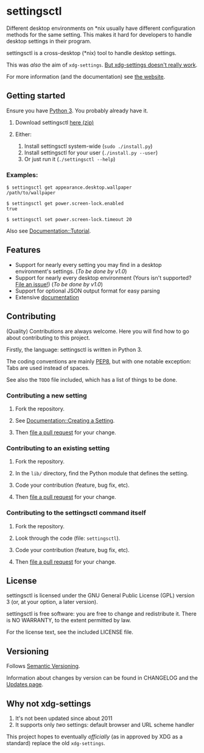 # settingsctl

Different desktop environments on \*nix usually have different configuration methods for the same setting.
This makes it hard for developers to handle desktop settings in their program.

settingsctl is a cross-desktop (\*nix) tool to handle desktop settings.

This was *also* the aim of `xdg-settings`. [But xdg-settings doesn't really work](#why-not-xdg-settings).

For more information (and the documentation) see [the website](https://bharadwaj-raju.github.io/settingsctl).


## Getting started

Ensure you have [Python 3](https://python.org). You probably already have it.

1. Download settingsctl [here (zip)](https://github.com/bharadwaj-raju/settingsctl/archive/master.zip)

2. Either:
	1. Install settingsctl system-wide (`sudo ./install.py`)
	2. Install settingsctl for your user (`./install.py --user`)
	3. Or just run it (`./settingsctl --help`)

### Examples:

	$ settingsctl get appearance.desktop.wallpaper
	/path/to/wallpaper

	$ settingsctl get power.screen-lock.enabled
	true

	$ settingsctl set power.screen-lock.timeout 20

Also see [Documentation::Tutorial](https://bharadwaj-raju.github.io/settingsctl/documentation/tutorial.html).


## Features

- Support for nearly every setting you may find in a desktop environment's settings. (*To be done by v1.0*)
- Support for nearly every desktop environment (Yours isn't supported? [File an issue!](https://github.com/bharadwaj-raju/settingsctl/issues/new)) (*To be done by v1.0*)
- Support for optional JSON output format for easy parsing
- Extensive [documentation](https://bharadwaj-raju.github.io/settingsctl/documentation)


## Contributing

(Quality) Contributions are always welcome. Here you will find how to go about contributing to this project.

Firstly, the language: settingsctl is written in Python 3.

The coding conventions are mainly [PEP8](http://pep8.org), but with one notable exception: Tabs are used instead of spaces.

See also the `TODO` file included, which has a list of things to be done.

### Contributing a new setting

1. Fork the repository.

2. See [Documentation::Creating a Setting](https://bharadwaj-raju.github.io/settingsctl/documentation/creating-a-setting.html).

3. Then [file a pull request](file-pr) for your change.

### Contributing to an existing setting

1. Fork the repository.

2. In the `lib/` directory, find the Python module that defines the setting.

3. Code your contribution (feature, bug fix, etc).

4. Then [file a pull request](https://github.com/bharadwaj-raju/settingsctl/compare) for your change.

### Contributing to the settingsctl command itself

1. Fork the repository.

2. Look through the code (file: `settingsctl`).

3. Code your contribution (feature, bug fix, etc).

4. Then [file a pull request](https://github.com/bharadwaj-raju/settingsctl/compare) for your change.


## License

settingsctl is licensed under the GNU General Public License (GPL) version 3 (or, at your option, a later version).

settingsctl is free software: you are free to change and redistribute it.
There is NO WARRANTY, to the extent permitted by law.

For the license text, see the included LICENSE file.


## Versioning

Follows [Semantic Versioning](http://semver.org).

Information about changes by version can be found in CHANGELOG and the [Updates page](https://bharadwaj-raju.github.io/settingsctl/updates.html).


## Why not xdg-settings

1. It's not been updated since about 2011
2. It supports only *two* settings: default browser and URL scheme handler

This project hopes to eventually *officially* (as in approved by XDG as a standard) replace the old `xdg-settings`.
